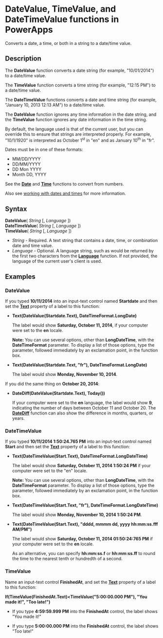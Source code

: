 <properties
	pageTitle="DateValue, TimeValue, and DateTimeValue functions | Microsoft PowerApps"
	description="Reference information, including syntax and examples, for the DateValue, TimeValue, and DateTimeValue functions in PowerApps"
	services=""
	suite="powerapps"
	documentationCenter="na"
	authors="gregli-msft"
	manager="dwrede"
	editor=""
	tags=""/>

<tags
   ms.service="powerapps"
   ms.devlang="na"
   ms.topic="article"
   ms.tgt_pltfrm="na"
   ms.workload="na"
   ms.date="11/07/2015"
   ms.author="gregli"/>

# DateValue, TimeValue, and DateTimeValue functions in PowerApps #

Converts a date, a time, or both in a string to a date/time value.

## Description ##

The **DateValue** function converts a date string (for example, "10/01/2014") to a date/time value.

The **TimeValue** function converts a time string (for example, "12:15 PM") to a date/time value.

The **DateTimeValue** functions converts a date and time string (for example, "January 10, 2013 12:13 AM") to a date/time value.

The **DateValue** function ignores any time information in the date string, and the **TimeValue** function ignores any date information in the time string.

By default, the language used is that of the current user, but you can override this to ensure that strings are interpreted properly. For example, "10/1/1920" is interpreted as October 1<sup>st</sup> in "en" and as January 10<sup>th</sup> in "fr".

Dates must be in one of these formats:

- MM/DD/YYYY
- DD/MM/YYYY
- DD Mon YYYY
- Month DD, YYYY

See the **[Date](function-date-time.md)** and **[Time](function-date-time.md)** functions to convert from numbers.

Also see [working with dates and times](../show-text-dates-times.md) for more information.

## Syntax ##

**DateValue**( *String* [, *Language* ])<br>
**DateTimeValue**( *String* [, *Language* ])<br>
**TimeValue**( *String* [, *Language* ])

- *String* - Required.  A text string that contains a date, time, or combination date and time value.
- *Language* - Optional.  A language string, such as would be returned by the first two characters from the **[Language](function-language.md)** function.  If not provided, the language of the current user's client is used.  

## Examples ##

### DateValue ###

If you typed **10/11/2014** into an input-text control named **Startdate** and then set the **[Text](../controls/properties-core.md)** property of a label to this function:

- **Text(DateValue(Startdate.Text), DateTimeFormat.LongDate)**

	The label would show **Saturday, October 11, 2014**, if your computer were set to the **en** locale.

	**Note:** You can use several options, other than **LongDateTime**, with the **DateTimeFormat** parameter. To display a list of those options, type the parameter, followed immediately by an exclamation point, in the function box.

- **Text(DateValue(Startdate.Text, "fr"), DateTimeFormat.LongDate)**

	The label would show **Monday, November 10, 2014**.

If you did the same thing on **October 20, 2014**:

- **DateDiff(DateValue(Startdate.Text), Today())**

	If your computer were set to the **en** language, the label would show **9**, indicating the number of days between October 11 and October 20. The **[DateDiff](function-dateadd-datediff.md)** function can also show the difference in months, quarters, or years.

### DateTimeValue ###

If you typed **10/11/2014 1:50:24.765 PM** into an input-text control named **Start** and then set the **[Text](../controls/properties-core.md)** property of a label to this function:

- **Text(DateTimeValue(Start.Text), DateTimeFormat.LongDateTime)**

	The label would show **Saturday, October 11, 2014 1:50:24 PM** if your computer were set to the "en" locale.

	**Note:** You can use several options, other than **LongDateTime**, with the **DateTimeFormat** parameter. To display a list of those options, type the parameter, followed immediately by an exclamation point, in the function box.

- **Text(DateTimeValue(Start.Text, "fr"), DateTimeFormat.LongDateTime)**

	The label would show **Monday, November 10, 2014 1:50:24 PM**.

- **Text(DateTimeValue(Start.Text), "dddd, mmmm dd, yyyy hh:mm:ss.fff AM/PM")**

	The label would show **Saturday, October 11, 2014 01:50:24:765 PM** if your computer were set to the **en** locale.

	As an alternative, you can specify **hh:mm:ss.f** or **hh:mm:ss.ff** to round the time to the nearest tenth or hundredth of a second.

### TimeValue ###

Name an input-text control **FinishedAt**, and set the **[Text](../controls/properties-core.md)** property of a label to this function:

**If(TimeValue(FinishedAt.Text)<TimeValue("5:00:00.000 PM"), "You made it!", "Too late!")**

- If you type **4:59:59.999 PM** into the **FinishedAt** control, the label shows "You made it!"

- If you type **5:00:00.000 PM** into the **FinishedAt** control, the label shows "Too late!"
